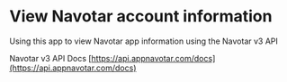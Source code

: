 # View Navotar account information

Using this app to view Navotar app information using the Navotar v3 API

Navotar v3 API Docs [https://api.appnavotar.com/docs](https://api.appnavotar.com/docs)
